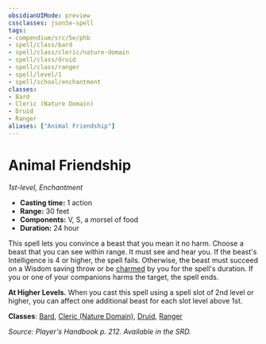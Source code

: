 ```yaml
---
obsidianUIMode: preview
cssclasses: json5e-spell
tags:
- compendium/src/5e/phb
- spell/class/bard
- spell/class/cleric/nature-domain
- spell/class/druid
- spell/class/ranger
- spell/level/1
- spell/school/enchantment
classes:
- Bard
- Cleric (Nature Domain)
- Druid
- Ranger
aliases: ["Animal Friendship"]
---
```

# Animal Friendship
*1st-level, Enchantment*  

- **Casting time:** 1 action
- **Range:** 30 feet
- **Components:** V, S, a morsel of food
- **Duration:** 24 hour

This spell lets you convince a beast that you mean it no harm. Choose a beast that you can see within range. It must see and hear you. If the beast's Intelligence is 4 or higher, the spell fails. Otherwise, the beast must succeed on a Wisdom saving throw or be [charmed](conditions.md#charmed) by you for the spell's duration. If you or one of your companions harms the target, the spell ends.

**At Higher Levels.** When you cast this spell using a spell slot of 2nd level or higher, you can affect one additional beast for each slot level above 1st.

**Classes**: [Bard](bard.md), [Cleric (Nature Domain)](cleric-nature-domain.md), [Druid](git/3-Mechanics/CLI/classes/druid.md), [Ranger](ranger.md)

*Source: Player's Handbook p. 212. Available in the SRD.*